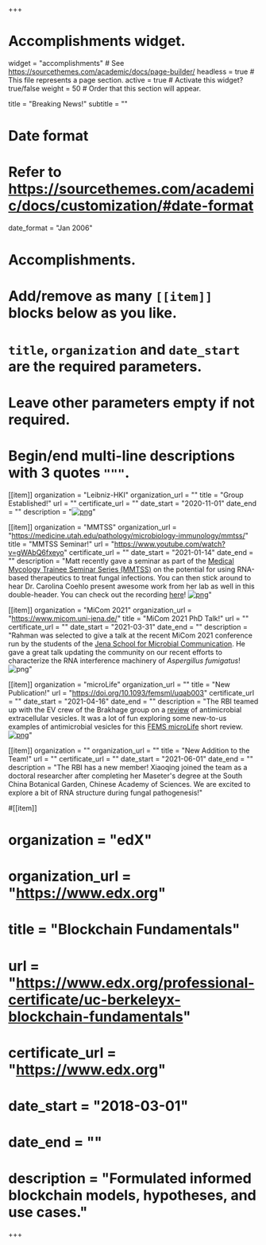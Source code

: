 +++
# Accomplishments widget.
widget = "accomplishments"  # See https://sourcethemes.com/academic/docs/page-builder/
headless = true  # This file represents a page section.
active = true  # Activate this widget? true/false
weight = 50  # Order that this section will appear.

title = "Breaking News!"
subtitle = ""

# Date format
#   Refer to https://sourcethemes.com/academic/docs/customization/#date-format
date_format = "Jan 2006"

# Accomplishments.
#   Add/remove as many `[[item]]` blocks below as you like.
#   `title`, `organization` and `date_start` are the required parameters.
#   Leave other parameters empty if not required.
#   Begin/end multi-line descriptions with 3 quotes `"""`.

[[item]]
  organization = "Leibniz-HKI"
  organization_url = ""
  title = "Group Established!"
  url = ""
  certificate_url = ""
  date_start = "2020-11-01"
  date_end = ""
  description = "[![png](newlabhki.png)](https://www.leibniz-hki.de/en/home.html)"

[[item]]
  organization = "MMTSS"
  organization_url = "https://medicine.utah.edu/pathology/microbiology-immunology/mmtss/"
  title = "MMTSS Seminar!"
  url = "https://www.youtube.com/watch?v=gWAbQ6fxeyo"
  certificate_url = ""
  date_start = "2021-01-14"
  date_end = ""
  description = "Matt recently gave a seminar as part of the [Medical Mycology Trainee Seminar Series (MMTSS)](https://medicine.utah.edu/pathology/microbiology-immunology/mmtss/) on the potential for using RNA-based therapeutics to treat fungal infections. You can then stick around to hear Dr. Carolina Coehlo present awesome work from her lab as well in this double-header. You can check out the recording  [here](https://www.youtube.com/watch?v=gWAbQ6fxeyo)! [![png](accomplishments_1.png)](https://www.youtube.com/watch?v=gWAbQ6fxeyo)"

[[item]]
  organization = "MiCom 2021"
  organization_url = "https://www.micom.uni-jena.de/"
  title = "MiCom 2021 PhD Talk!"
  url = ""
  certificate_url = ""
  date_start = "2021-03-31"
  date_end = ""
  description = "Rahman was selected to give a talk at the recent MiCom 2021 conference run by the students of the [Jena School for Microbial Communication](https://www.jsmc-phd.de/). He gave a great talk updating the community on our recent efforts to characterize the RNA interference machinery of *Aspergillus fumigatus*! ![png](RahmanMiCom.png)"

[[item]]
  organization = "microLife"
  organization_url = ""
  title = "New Publication!"
  url = "https://doi.org/10.1093/femsml/uqab003"
  certificate_url = ""
  date_start = "2021-04-16"
  date_end = ""
  description = "The RBI teamed up with the EV crew of the Brakhage group on a [review](https://doi.org/10.1093/femsml/uqab003) of antimicrobial extracellular vesicles. It was a lot of fun exploring some new-to-us examples of antimicrobial vesicles for this [FEMS microLife](https://academic.oup.com/microlife) short review. [![png](microlife.png)](https://academic.oup.com/microlife)"

[[item]]
  organization = ""
  organization_url = ""
  title = "New Addition to the Team!"
  url = ""
  certificate_url = ""
  date_start = "2021-06-01"
  date_end = ""
  description = "The RBI has a new member! Xiaoqing joined the team as a doctoral researcher after completing her Maseter's degree at the South China Botanical Garden, Chinese Academy of Sciences. We are excited to explore a bit of RNA structure during fungal pathogenesis!"

#[[item]]
#  organization = "edX"
#  organization_url = "https://www.edx.org"
#  title = "Blockchain Fundamentals"
#  url = "https://www.edx.org/professional-certificate/uc-berkeleyx-blockchain-fundamentals"
#  certificate_url = "https://www.edx.org"
#  date_start = "2018-03-01"
#  date_end = ""
#  description = "Formulated informed blockchain models, hypotheses, and use cases."
  


+++
